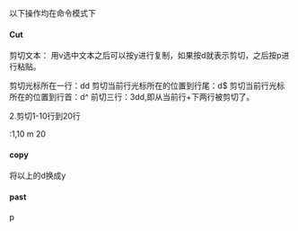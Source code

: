 以下操作均在命令模式下

#### Cut
 
剪切文本：
用v选中文本之后可以按y进行复制，如果按d就表示剪切，之后按p进行粘贴。

剪切光标所在一行：dd
剪切当前行光标所在的位置到行尾：d$
剪切当前行光标所在的位置到行首：d^
前切三行：3dd,即从当前行+下两行被剪切了。

 2.剪切1-10行到20行

:1,10 m 20 


#### copy
将以上的d换成y
#### past

p 

